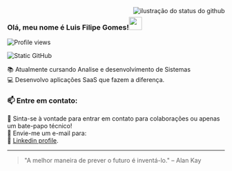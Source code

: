 <img align='right' src="https://github-readme-stats.vercel.app/api?username=luisfilipegdc&show_icons=true&title_color=783c00&text_color=af552e&icon_color=783c00&bg_color=f8efd4&cache_seconds=2300" alt="ilustração do status do github">

### Olá, meu nome é Luis Filipe Gomes!<img src="https://raw.githubusercontent.com/kaueMarques/kaueMarques/master/hi.gif" width="30px"></h1>
<p align="left"> <img src="https://komarev.com/ghpvc/?username=gdcarvalho&color=yellow" alt="Profile views" /> </p>

<img src="https://img.shields.io/static/v1?label=Overview&message=luisfilipegdc&color=f8efd4&style=for-the-badge&logo=GitHub" alt="Static GitHub">

📚 Atualmente cursando Analise e desenvolvimento de Sistemas<br/>
💻  Desenvolvo aplicações SaaS que fazem a diferença.<br/>

### 📫 Entre em contato:

💬 Sinta-se à vontade para entrar em contato para colaborações ou apenas um bate-papo técnico!<br/>
📧 Envie-me um e-mail para: <br/>
🔗 [Linkedin profile](https://linkedin.com/in/luisfilipegdc).<br/>

<hr>

> "A melhor maneira de prever o futuro é inventá-lo." – Alan Kay
